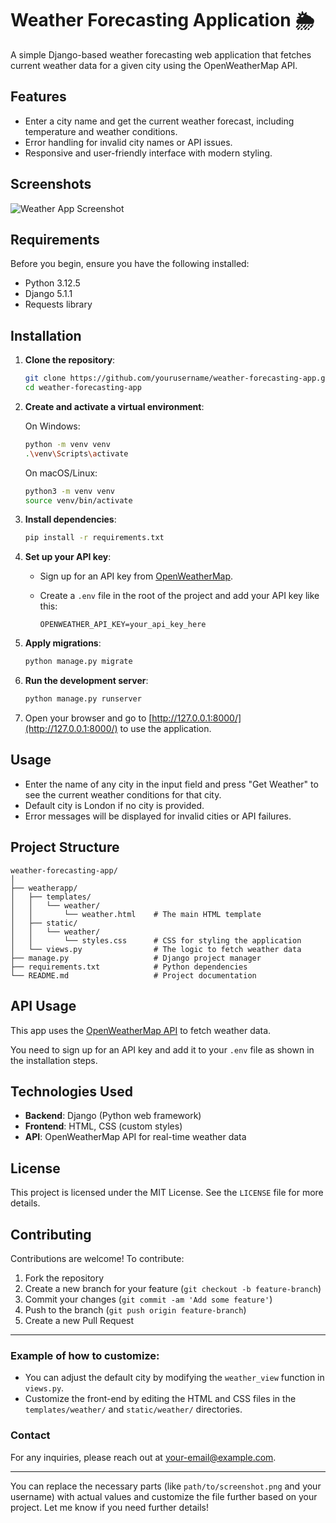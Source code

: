 
# Weather Forecasting Application 🌦️

A simple Django-based weather forecasting web application that fetches current weather data for a given city using the OpenWeatherMap API.

## Features
- Enter a city name and get the current weather forecast, including temperature and weather conditions.
- Error handling for invalid city names or API issues.
- Responsive and user-friendly interface with modern styling.

## Screenshots
![Weather App Screenshot](path/to/screenshot.png)

## Requirements

Before you begin, ensure you have the following installed:

- Python 3.12.5
- Django 5.1.1
- Requests library

## Installation

1. **Clone the repository**:
   ```bash
   git clone https://github.com/yourusername/weather-forecasting-app.git
   cd weather-forecasting-app
   ```

2. **Create and activate a virtual environment**:

   On Windows:
   ```bash
   python -m venv venv
   .\venv\Scripts\activate
   ```

   On macOS/Linux:
   ```bash
   python3 -m venv venv
   source venv/bin/activate
   ```

3. **Install dependencies**:
   ```bash
   pip install -r requirements.txt
   ```

4. **Set up your API key**:

   - Sign up for an API key from [OpenWeatherMap](https://openweathermap.org/api).
   - Create a `.env` file in the root of the project and add your API key like this:

     ```
     OPENWEATHER_API_KEY=your_api_key_here
     ```

5. **Apply migrations**:
   ```bash
   python manage.py migrate
   ```

6. **Run the development server**:
   ```bash
   python manage.py runserver
   ```

7. Open your browser and go to [http://127.0.0.1:8000/](http://127.0.0.1:8000/) to use the application.

## Usage

- Enter the name of any city in the input field and press "Get Weather" to see the current weather conditions for that city.
- Default city is London if no city is provided.
- Error messages will be displayed for invalid cities or API failures.

## Project Structure

```
weather-forecasting-app/
│
├── weatherapp/
│   ├── templates/
│   │   └── weather/
│   │       └── weather.html    # The main HTML template
│   ├── static/
│   │   └── weather/
│   │       └── styles.css      # CSS for styling the application
│   └── views.py                # The logic to fetch weather data
├── manage.py                   # Django project manager
├── requirements.txt            # Python dependencies
└── README.md                   # Project documentation
```

## API Usage

This app uses the [OpenWeatherMap API](https://openweathermap.org/api) to fetch weather data.

You need to sign up for an API key and add it to your `.env` file as shown in the installation steps.

## Technologies Used

- **Backend**: Django (Python web framework)
- **Frontend**: HTML, CSS (custom styles)
- **API**: OpenWeatherMap API for real-time weather data

## License

This project is licensed under the MIT License. See the `LICENSE` file for more details.

## Contributing

Contributions are welcome! To contribute:

1. Fork the repository
2. Create a new branch for your feature (`git checkout -b feature-branch`)
3. Commit your changes (`git commit -am 'Add some feature'`)
4. Push to the branch (`git push origin feature-branch`)
5. Create a new Pull Request

---

### Example of how to customize:

- You can adjust the default city by modifying the `weather_view` function in `views.py`.
- Customize the front-end by editing the HTML and CSS files in the `templates/weather/` and `static/weather/` directories.

### Contact

For any inquiries, please reach out at your-email@example.com.

---

You can replace the necessary parts (like `path/to/screenshot.png` and your username) with actual values and customize the file further based on your project. Let me know if you need further details!
